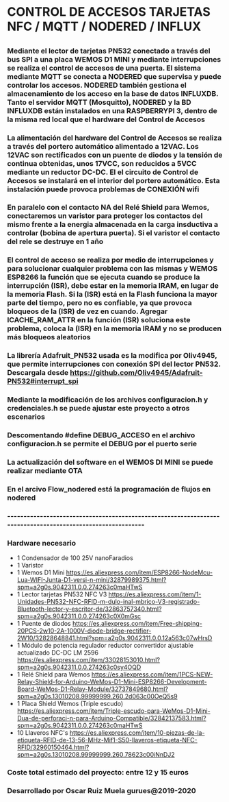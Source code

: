 # CONTROL DE ACCESOS TARJETAS NFC / MQTT / NODERED / INFLUX

## 

### Mediante el lector de tarjetas PN532 conectado a través del bus SPI a una placa WEMOS D1 MINI y mediante interrupciones se realiza el control de accesos de una puerta. El sistema mediante MQTT se conecta a NODERED que supervisa y puede controlar los accesos. NODERED también gestiona el almacenamiento de los acceso en la base de datos INFLUXDB. Tanto el servidor MQTT (Mosquitto), NODERED y la BD INFLUXDB están instalados en una RASPBERRYPI 3, dentro de la misma red local que el  hardware del Control de Accesos

### La alimentación del hardware del Control de Accesos se realiza a través del portero automático alimentado a 12VAC. Los 12VAC son rectificados con un puente de diodos y la tensión de continua obtenidas, unos 17VCC, son reducidos a 5VCC mediante un reductor DC-DC. El el circuito de Control de Accesos se instalará en el interior    del portero automático. Esta instalación puede provoca problemas de CONEXIÓN wifi

### En paralelo con el contacto NA del Relé Shield para Wemos, conectaremos un varistor para proteger los contactos del mismo frente a la energia almacenada en la carga insductiva a controlar (bobina de apertura puerta). Si el varistor el contacto del rele se destruye en 1 año

### El control de acceso se realiza por medio de interrupciones y para solucionar cualquier problema con las mismas y WEMOS ESP8266 la función que se ejecuta cuando se produce la interrupción (ISR), debe estar en la memoria IRAM, en lugar de la memoria Flash. Si la (ISR) está en la Flash funciona la mayor parte del tiempo, pero no es confiable, ya que provoca bloqueos de la (ISR) de vez en cuando. Agregar ICACHE_RAM_ATTR en la función (ISR) soluciona este problema, coloca la (ISR) en la memoria IRAM y no se producen más bloqueos aleatorios
  
### La librería Adafruit_PN532 usada es la modifica por Oliv4945, que permite interrupciones con conexión SPI del  lector PN532. Descargala desde <https://github.com/Oliv4945/Adafruit-PN532#interrupt_spi>

### Mediante la modificación de los archivos configuracion.h y credenciales.h se puede ajustar este proyecto a otros escenarios

### Descomentando #define DEBUG_ACCESO en el archivo configuracion.h se permite el DEBUG por el puerto serie

### La actualización del software en el WEMOS DI MINI se puede realizar mediante OTA

### En el arcivo Flow_nodered está la programación de flujos en nodered

### -----------------------------------------------------------------------------------------------------------

### Hardware necesario

- 1 Condensador de 100 25V nanoFaradios
- 1 Varistor
- 1 Wemos D1 Mini
<https://es.aliexpress.com/item/ESP8266-NodeMcu-Lua-WIFI-Junta-D1-versi-n-mini/32879989375.html?spm=a2g0s.9042311.0.0.274263c0maHTwS>
- 1 Lector tarjetas PN532 NFC V3 <https://es.aliexpress.com/item/1-Unidades-PN532-NFC-RFID-m-dulo-inal-mbrico-V3-registrado-Bluetooth-lector-y-escritor-de/32863757340.html?spm=a2g0s.9042311.0.0.274263c0X0mGsc>
- 1 Puente de diodos <https://es.aliexpress.com/item/Free-shipping-20PCS-2w10-2A-1000V-diode-bridge-rectifier-2W10/32828648841.html?spm=a2g0s.9042311.0.0.12a563c07wHrsD>
- 1 Módulo de potencia regulador reductor convertidor ajustable actualizado DC-DC LM 2596 <https://es.aliexpress.com/item/33028153010.html?spm=a2g0s.9042311.0.0.274263c0sy4OQD>
- 1 Relé Shield para Wemos <https://es.aliexpress.com/item/1PCS-NEW-Relay-Shield-for-Arduino-WeMos-D1-Mini-ESP8266-Development-Board-WeMos-D1-Relay-Module/32737849680.html?spm=a2g0s.13010208.99999999.260.2d063c00OeQ5s9>
- 1 Placa Shield Wemos (Triple escudo) <https://es.aliexpress.com/item/Triple-escudo-para-WeMos-D1-Mini-Dua-de-perforaci-n-para-Arduino-Compatible/32842137583.html?spm=a2g0s.9042311.0.0.274263c0maHTwS>
- 10 Llaveros NFC's <https://es.aliexpress.com/item/10-piezas-de-la-etiqueta-RFID-de-13-56-MHz-Mif1-S50-llaveros-etiqueta-NFC-RFID/32960150464.html?spm=a2g0s.13010208.99999999.260.78623c00iNnDJ2>

### Coste total estimado del proyecto: entre 12 y 15 euros

### Desarrollado por Oscar Ruiz Muela gurues@2019-2020
